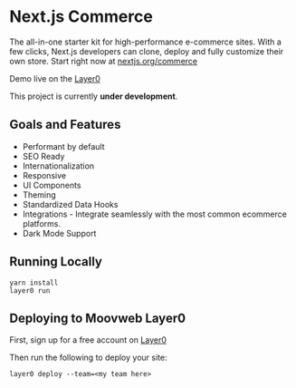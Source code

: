 # Next.js Commerce

The all-in-one starter kit for high-performance e-commerce sites. With a few clicks, Next.js developers can clone, deploy and fully customize their own store.
Start right now at [nextjs.org/commerce](https://nextjs.org/commerce)

Demo live on the [Layer0](https://layer0-docs-nextjs-commerce-default.moovweb-edge.io/)

This project is currently <b>under development</b>.

## Goals and Features

- Performant by default
- SEO Ready
- Internationalization
- Responsive
- UI Components
- Theming
- Standardized Data Hooks
- Integrations - Integrate seamlessly with the most common ecommerce platforms.
- Dark Mode Support

## Running Locally

```
yarn install
layer0 run
```

## Deploying to Moovweb Layer0

First, sign up for a free account on [Layer0](https://moovweb.app/signup)

Then run the following to deploy your site:

```
layer0 deploy --team=<my team here>
```
